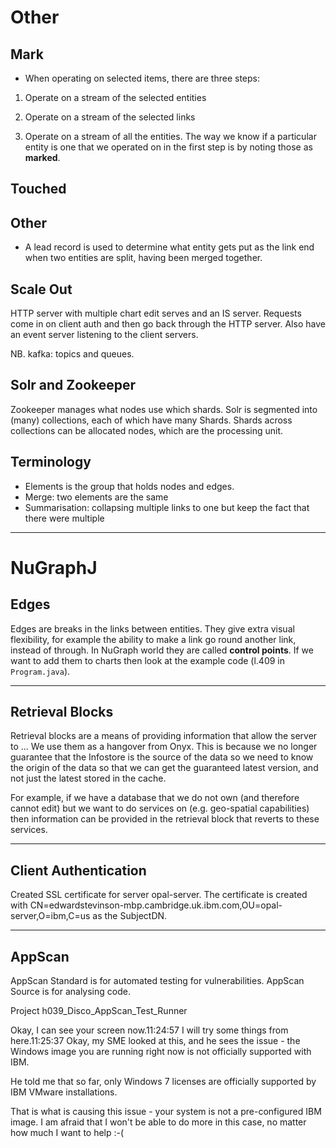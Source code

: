# Other

## Mark

* When operating on selected items, there are three steps:

1. Operate on a stream of the selected entities

2. Operate on a stream of the selected links

3. Operate on a stream of all the entities. The way we know if a particular entity is one that we operated on in the first step is by noting those as **marked**.

## Touched

## Other


- A lead record is used to determine what entity gets put as the link end when two entities are split, having been merged together.

## Scale Out

HTTP server with multiple chart edit serves and an IS server. Requests come in on client auth and then go back through the HTTP server. Also have an event server listening to the client servers.

NB. kafka: topics and queues.

## Solr and Zookeeper

Zookeeper manages what nodes use which shards. Solr is segmented into (many) collections, each of which have many Shards. Shards across collections can be allocated nodes, which are the processing unit.

## Terminology

* Elements is the group that holds nodes and edges.
* Merge: two elements are the same
* Summarisation: collapsing multiple links to one but keep the fact that there were multiple


---


# NuGraphJ

## Edges

Edges are breaks in the links between entities. They give extra visual flexibility, for example the ability to make a link go round another link, instead of through. In NuGraph world they are called **control points**. If we want to add them to charts then look at the example code (l.409 in `Program.java`).


---


## Retrieval Blocks

Retrieval blocks are a means of providing information that allow the server to ... We use them as a hangover from Onyx. This is because we no longer guarantee that the Infostore is the source of the data so we need to know the origin of the data so that we can get the guaranteed latest version, and not just the latest stored in the cache.

For example, if we have a database that we do not own (and therefore cannot edit) but we want to do services on (e.g. geo-spatial capabilities) then information can be provided in the retrieval block that reverts to these services.


---


## Client Authentication

Created SSL certificate for server opal-server. The certificate is created with CN=edwardstevinson-mbp.cambridge.uk.ibm.com,OU=opal-server,O=ibm,C=us as the SubjectDN.


---


## AppScan

AppScan Standard is for automated testing for vulnerabilities. AppScan Source is for analysing code.

Project h039_Disco_AppScan_Test_Runner


Okay, I can see your screen now.11:24:57
I will try some things from here.11:25:37
Okay, my SME looked at this, and he sees the issue - the Windows image you are running right now is not officially supported with IBM.

He told me that so far, only Windows 7 licenses are officially supported by IBM VMware installations.

That is what is causing this issue - your system is not a pre-configured IBM image. I am afraid that I won't be able to do more in this case, no matter how much I want to help :-(
